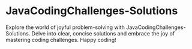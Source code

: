 # JavaCodingChallenges-Solutions
Explore the world of joyful problem-solving with JavaCodingChallenges-Solutions. Delve into clear, concise solutions and embrace the joy of mastering coding challenges. Happy coding!
